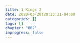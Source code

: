 ```yaml
---
title: 1 Kings 2
date: 2020-03-28T20:23:21-04:00
categories: []
tags: []
chapter: "002"
inprogress: false
---
```



